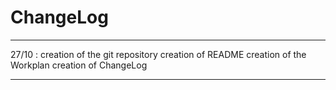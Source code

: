# ChangeLog

---

27/10 :
creation of the git repository
creation of README
creation of the Workplan
creation of ChangeLog

---
